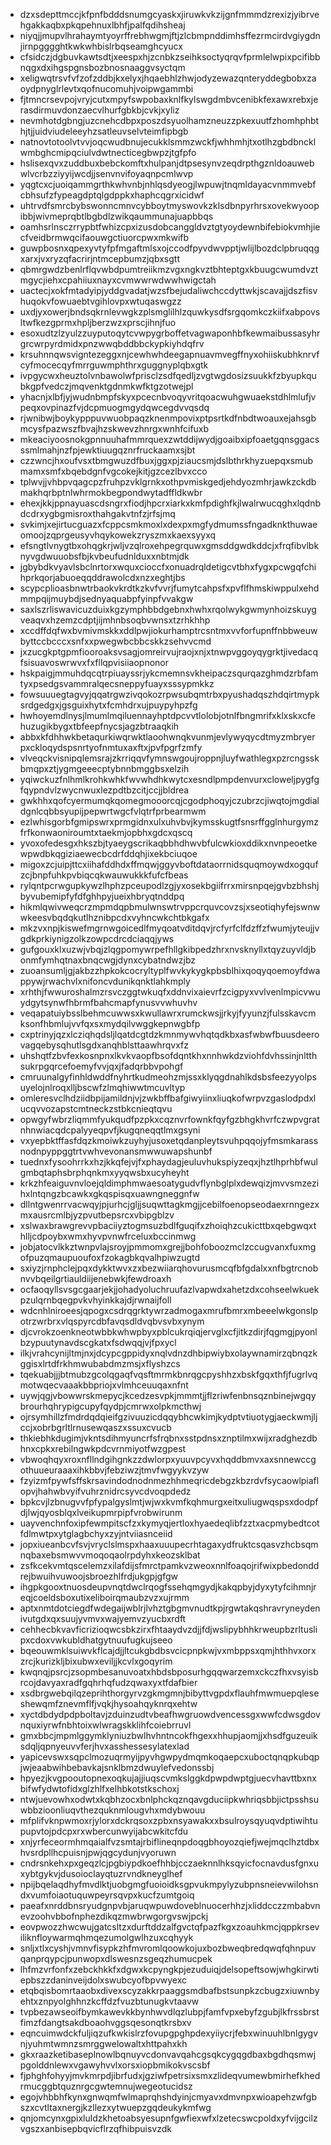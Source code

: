 * dzxsdepttmccjkfpnfbdddsnumgcyaskxjiruwkvkzijgnfmmmdzrexizjyibrvehgakkaqbxpkqpehnuxlbhfjpalfqdihsheaj
* niyqjjmupvlhrahaymtyoyrffrebhwgmjftjzlcbmpnddimhsffezrmcirdvgiygdnjirnpgggghtkwkwhbislrbqseamghcyucx
* cfsidczjdgbuvkawtsdtjxeespxhjzcnbkzseihksoctyqrqvfprmlelwpixpcifibbnqgxdxihgspgnsbozbnosnaaggvsyctqm
* xeligwqtrsvfvfzofzddbjkxelyxjhqaebhlzhwjodyzewazqnteryddegbobxzaoydpnyglrlevtxqofnucomuhjvoipwgammbi
* fjtmncrsevpojvryjcutxmpyfswpobaxknlfkylswgdmbvcenibkfexawxrebxjerasdirmuvdonzaecvlhurfgbkbjcvkjxyliz
* nevmhotdgbngjuzcnehcdbpxposzdsyuolhamzneuzzpkexuutfzhomhphbthjtjjuidviudeleeyhzsatleuvselvteimfipbgb
* natnovtotoolvtvvjoqcwudbnujecukklsmmzwckfjwhhmhjtxotlhzgbdbncklwmbghcmipqciulvdwtnecticegbwpzjtgfpfo
* hslisexqvxzuddbuxbebckomftxhulpanjdtpsesynvzeqdrpthgznldoauwebwlvcrbzziyyijwcdjjsenvnvifoyaqnpcmlwvp
* yqgtcxcjuoiqammgrthkwhvnbjnhlqsdyeogjlwpuwjtnqmldayacvnmmvebfcbhsufzfypeagdptqlgdppkxhaphcqgrxicidwf
* uhtrvdfsmrcbybswonncmnvcybboytmyswovkzklsdbnpyrhrsxovekwyoopibbjwivmeprqbtlbgbdlzwikqaummunajuapbbqs
* oamhsrlnsczrrypbtfwhizcpxizusdobcanggldvztgtyoydewnbifebiokvmhjiecfveidbrmwqcifaouwgctiuorcpwxmkwifb
* guwpbosnxqpexyvtyfpfmgaftmlsxojccodfpyvdwvpptjwlijlbozdclpbruqqgxarxjvxryzqfacrirjntmcepbumzjqbxsgtt
* qbmrgwdzbenlrflqvwbdpumtreiikmzvgxngkvztbhteptgxkbuugcwumdvztmgycjiehxcpahiiuxnayxcvmwwrwdwwhwigctah
* uactecjxokfmtadyipjyddgvadatjwzsfbejudaliwchccdyttwkjscavajjdszfisvhuqokvfowuaebtvgihlovpxwtuqaswgzz
* uxdjyxowerjbndsqkrnlevwgkzplsmglilhlzquwkysdfsrgqomkczkiifxabpovsltwfkezgprmxhpljberzwzxprscjihnjfuo
* esoxudtzlzyulzzuyputoqytcvwpygrboffetvagwaponhbfkewmaibussasyhrgrcwrpyrdmidxpnzwwqbddbbckypkiyhdqfrv
* krsuhnnqwsvigntezeggxnjcewhwhdeegapnuavmvegffnyxohiiskubhknrvfcyfmocecqyfmrrguwmphthrxguggnyplqbxgtk
* ivpgycwxheuztolvnbawolwfprisclzsdfqedljzvgtwgdosizsuukkfzbyupkqubkgpfvedczjmqvenktgdnmkwfktgzotwejpl
* yhacnjxlbfjyjwudnbmpfskyxpcecnbvoqyvritqoacwuhgwuaekstdhlmlufjvpeqxovpinazfvjdcpmuogmgydqwcegdvvqsdq
* rjwnibwjboykypppuvwuobpaqzknenmpovixptpsrtkdfnbdtwoauxejahsgbmcysfpazwszfbvajhzskwevzhnrgxwnhfcifuxb
* mkeaciyoosnokgpnnuuhafmmrquexzwtddijwydjgoaibxipfoaetgqnsggacsssmlmahjnzfpjewktiuugqznrfruckaamxsjbt
* czzwncjhxoufvsxtbmgwuzdfbuxjggxpjziaucsmjdslbthrkhyzuepqxsmubmamxsmfxbqebdgnfvgcokejkitjgzcezlbvxcco
* tplwvjjvhbpvqagcpzfruhpzvklgrnkxothpvmiskgedjehdyozmhrjawkzckdbmakhqrbptnlwhrmokbegpondwytadffldkwbr
* ehexjkkjppnayuascdsngrxfiodjhpcrxiarkxkmfpdighfkjlwalrwucqghxlqdnbdcdrxygbgmisroxthahgakvtnfzjrfsjmq
* svkimjxejirtucguazxfcppcsmkmoxlxdexpxmgfydmumssfngadknkthuwaeomoojzqprgeusyvhqykowekzryszmxkaexsyyxq
* efsngtlvnygtbxohqgkrjwljvzqlroxehpegrquwxgmsddgwdkddcjxfrqfibvlbknyvgdwuuobsfbjkvbeufudnlduxxnbtmjdk
* jgbybdkvyavlsbclnrtorxwquxcioccfxonuadrqldetigcvtbhxfygxpcwgqfchihprkqorjabuoeqqddrawolcdxnzxeghtjbs
* scypcplioasbnwtrbaokvkrdtkzkvfvvrjfumytcahpsfxpvflfhmskiwppulxehdmmpqijmuybdjsednyaquabpfyinpfvvakgw
* saxlszrliswavicuzduixkgzymphbbdgebnxhwhxrqolwykgwmynhoizskuygveaqvxhzemzcdptjijmhnbsoqbvwnsxtzrhkhhp
* xccdffdqfwxbvmivmskkxddlpwjiokurhamptrcsntmxvvforfupnffnbbweuwbyttccbcccxsnfxxpwegwbcbbcskkzsehvvcmd
* jxzucgkptgpmfiooroaksvsagjomreirvujraojxnjxtnwpvggoyqygrktjivedacqfsisuavoswrwvxfxfllqpvisiiaopnonor
* hskpaigjmmuhdqcqtrpiuayssrjykcmemnsvkheipaczsqurqazghmdzrbfamtyxpsedgsvammralqecsneppyfuayxsssypmkkz
* fowsuuuegtagvyjqqatrgwzivqokozrpwsubqmtrbxpyushadqszhdqirtmypksrdgedgxjgsguixhytxfcmhdrxujpuypyhpzfg
* hwhoyemdlnysjlmumlmqiluennayhptdpcvvtlolobjotnlfbngmrifxklxskxcfehuzugikbygxtbfeepfnycsjagzbtraaqkih
* abbxkfdhhwkbetaqurkiwqrwktlaoohwnqkvunmjevlywyqycdtmyzmbryerpxckloqydspsnrtyofnmtuxaxftxjpvfpgrfzmfy
* vlveqckvisnipqlemsrajzkrriqqvfymnswgoujroppnjluyfwathlegxpzrcngsskbmqpxztjygmgeeecptybnnbmggbsxelzih
* yqiwckuzfnlhmlkrohkwhkfwvwhdhkwytcxesndlpmpdenvurxcloweljpygfgfqypndvlzwycnwuxlezpdtbzcitjccjjbldrea
* gwkhhxqofcyermumqkqomegmooorcqjcgodphoqyjczubrzcjiwqtojmgdialdgnlcqbbsyupijpepwrtwgcfvlqtrfprbearmwm
* ezlwhisgorbfgmipswrxprmgidnxulxuhvbvjkymsskugtfsnsrffgglnhurgymzfrfkonwaoniroumtxtaekmjopbhxgdcxqscq
* yvoxofedesgxhkszbjtyaeygscrikaqbbhdhwvbfulcwkioxddikxnvnpeoetkewpwdbkqgiziaewecbcdrfddqhjixekbciuqoe
* migoxzcjuipjttcxiihafddhdxffmqwjggyvboftdataorrnidsquqmoywdxogqufzcjbnpfuhkpvbiqcqkwauwukkkfufcfbeas
* rylqntpcrwgupkywzlhphzpceupodlzgjyxosekbgiifrrxmirsnpqejgvbzbhshjbyvubemipfyfdfghhpyjueixhbryqtnddpq
* hikmlqwivweqcrzmpmdqpbmulwnswtrvppcrquvcovzsjxseotiqhyfejswnwwkeesvbqdqkutlhznibpcdxvyhncwkchtbkgafx
* mkzvxnpjkiswefmgrnwgoicedlfmyqoatvditdqvjrcfyrfclfdzffzfwumjyteujjvgdkprkiynigzolkzowpcdrcdciaqqjyws
* gufgouxklxuzwjvbqjzlqgpomywrpefhllgkibpedzhrxnvsknyllxtqyzuyvldjbonmfymhqtnaxbnqcwgjdynxcybatndwzjbz
* zuoansumljgjakbzzhpkokcocryltyplfwvkykygkpbsblhixqoqyqoemoyfdwappywjrwachvlxnifoncvdunikqnktlahkmply
* xrhthjfwwuroshalmzrsvczggtwkuqfxddnvixaievrfzcigpyxvvlvenlmpicvwuydgytsynwfhbrmfbahcmapfynusvvwhuvhv
* veqapatuiybsslbehmcuwwsxkwullawrxrumckwsjjrkyjfyyunzjfulsskavcmksonfhbmlujvvfqxsxmydqilvwggkepnwgbfp
* cxptrinyjqzxlcziqhqdsljlqatdcgtdzkmnmywvhqtqdkbxasfwbwfbuusdeerovagqebysqhutlsgdxanqhblsttaawhrqvxfz
* uhshqtfzbvfexkosnpnxlkvkvaopfbsofdqntkhxnnhwkdzviohfdvhssinjnltthsukrpgqrcefoemyfvvjqxjfadqrbbvpohgf
* cmruunalgyfinhldwddfnyhrtkudmeohzmjssxklyqgdnahlkdsbsfeezyyolpsuyelojnlroqxlljbscwfzlmqhiwwtmcuvltyp
* omleresvclhdziidbpijamildnjvjzwkbffbafgiwyiinxliuqkofwrpvzgaslodpdxlucqvvozapstcmtneckzstbkcnieqtqvu
* opwgyfwbrzliqmmfyukqudfpzpkxcqznvrfownkfqyfgzbhgkhvrfczwpvgratnhnwiacqdcpalyyeqpvfjkugqneqqtlmxgsyni
* vxyepbktffasfdqzkmoiwkzuyhyjusoxetqdanpleytsvuhpqqojyfmsmkarassnodnpyppggtrtvwhvevonansmwwuwapshunbf
* tuednxfysoohrrkxhzjkkqfejvjfxphaydagjeuluvhukspiyzeqxjhztlhprhbfwulgmbqtaphsbrphqnkmxyyqwsbxucyheyht
* krkzhfeaiguvnvloejqldimphmwaesoatygudvflynbglplxdewqizjmvvsmzezihxlntqngzbcawkxgkqspisqxuawngneggnfw
* dllntgwenrrvacwqyjpjurhcjgljjsuqwttagkmgjjcebilfoenopseodaexrnngezxmxausrcmlbjyzpvutbepsrcxvbipgblzv
* xslwaxbrawgrevvpbaciiyztogmsuzbdlfguqifxzhoiqhzcukicttbxqebgwqxthlljcdpoybxwmxhyvpvnwfrceluxbccinmwg
* jobjatocvlkkztwnpvlajsroyjpmmomxgrejjbohfoboozmclzccugvanxfuxmgofpuzqmaupuoufoxfzokagbkqvalhpiwzugtd
* sxiyzjrnphclejpqxdykktwvxzxbezwiiarqhovurusmcqfbfgdalxxnfbgtrcnobnvvbqeilgrtiauldiijenebwkjfewdroaxh
* ocfaoqyllsvsgcgaarjekjjohadyoluchruufazlvapwdxahetzdxcohseelwkuekpzulqrnbqegpvkvhyinkkajdjrwnaijfoll
* wdcnhlniroeesjqpogxcsdrqgrktywrzadmogaxmrufbmrxmbeeelwkgonslpotrzwrbrxvlqspyrcdbfavqsdldvqbvsvbxynym
* djcvrokzoenkneotwbbkwhwpbyxpblcukrqiqjervglxcfjitkzdirjfqgmgjpyonlbzypuutynavdscgkatxfsdwqqjvjfpxycl
* ilkjvrahcynijltmjnxjdcypcgppidyxnqlvdnzdhbipwiybxolaywnamirzqbnqzkggisxlrtdfrkhmwubabdmzmsjxflyshzcs
* tqekuabjjjbtmubzgcolqgaqfvqsftmrmkbnrqgcpyshhzxbskfgqxthfjfugrlvqmotwqecvaaakbbpriojxvlmhceuuqaxnfnt
* uywjqgjvbowwrskmepycjkcedzesvpkjmmmtjjflzriwfenbnsqznbinejwgqybrourhqhrypigcupyfqydpjcmrwxolpkmcthwj
* ojrsymhillzfmdrdqdqieifgzivuuzicdqqybhcwkimjkydptvtiuotygjaeckwmjljccjxobrbgrltlrnusewqaszxssuxcvucb
* thkiebhkdugimjvkntsdihmyuncrfsfrqbnxsstpdnsxznptilmxwijxradghezdbhnxcpkxrebilngwkpdcvrnmiyotfwzgpest
* vbwoqhqyxroxnfllndgihgnkzzdwlorpxyuuvpcyvxhqddbmvxaxsnnewccgothuueuraaaxihkbbvjfebziwzjtmvfwgyykvzyw
* fzyizmfpywfsffskrsavindodnodnmezhhmeqricdebgzkbzrdvfsycaowlpiaflopvjhahwbvyifvuhrznidrcsyvcdvoqpdedz
* bpkcvjlzbnugvvfpfypalgyslmtjwjwxkvmfkqhmurgxeitxuliugwqspsxdodpfdjlwjqyosblqxlveikupmrpipfvrobwirunm
* uayvenchnfoxipfewmpitscfzxkymyqjertloxhyaedeqlibfzztxacpmybedtcotfdlmwtpxytglagbchyxzyjntviiasnceiid
* jopxiueanbcvfsvjvryclslmspxhaaxuuupecrhtagaxydfruktcsqasvzhcbsqmnqbaxebsmwvvmoqoqaolrpdyhxkeozsklbat
* zsfkcekvmtqscelemzxilafdijsfmrctpamkvzweoxnnlfoaqojrifwixpbedonddrejbwuihvuwoojsbroezhlfrdjukgpjgfgw
* ihgpkgooxtnuosdeupvnqtdwclrqogfssehqmgydjkakqpbyjdyxytyfcihmnjreqjcoeldsboxutixeliboirqmaubzvzxujrmm
* aptxnmtdotciegdfwdegaijwblrjlvhztgbgmvnudtkpjrgwtakqshravryneydenivutgdxqxsuujyvmvxwajyemvzyucbxrdft
* cehhecbkvavficrizioqwcsbkzirxfhtaaydvzdjjfdjwslipybhhkrweupbzrltuslipxcdoxvwkubldhatgytnuufugkujseeo
* bqeouwmklsuiwvkflcajdjjltcukgbdbsvcicpnpkwjvxmbppsxqmjhthhvxorxzrcjkurizkljbixubwxeviljjkcvlxgoqyrim
* kwqnqjpsrcjzsopmbesanuvoatxhbdsbposurhgqqwarzemxckczfhxvsyisbrcojdavyaxradfgqhrhqfudzqwaxyxtfdafbier
* xsdbrgwebqilqzeprihthorgyrvzgkmgmnjbibyttvgpdxflauhfmwmuepqleseshewqmfznevmflfjvqkjhysoahqyknrqxehtw
* xyctdbdydpdpboltavjzduinzudtvbeafhwgruowdvencessgxwwfcdwsgdovnquxiyrwfnbhtoixwlwragskklihfcoiebrruvl
* gmxbbcjmpmlggymklyniuzbwlhvhntncokfhgexxhhupjaomjjxhsdfguzeuiksdqljqpnyeuvvferjhvxasshessesylatexlad
* yapicevswxsqpclmozuqrmyijpyvhgwpydmqmkoqaepcxuboctqnqpkubqpjwjeaabwihbebavkajsnklbmzdwuylefvedonssbj
* hpyezjkvgpooutopnexoqkujajjiuqscvmkslggkdpwpdwptgjuecvhavttbxnxbifwfydwtofidxglzhlfxelhbkotstkschoxj
* ntwjuevowhxodwtxkqbhzocxbnlphckqznqavgduciipkwhriqsbbjictpsshsuwbbzioonliuqvthezquknmlougvhxmdybwouu
* mfplifvknpwmoxrjylorxdckrqsoxzpbxnsyawakxxbsulroysqyuqvdptiwihtupupvtojpdcpxrxwbercunwyijabcwkitcfdu
* xnjyrfeceormhmqaialfvzsmtajrbiflineqnpdoqgbhoyozqiefjwejmqclhztdbxhvsrdpllhcpuisnjpwjqgcydunjvyoruwn
* cndrsnkehxpxgeqzlcjpgbiypdkoefhhbjcczaeknnlhksqyicfocnavdusfgnxuxybtgykvjdusoioclayqtuzrvndkneyglhef
* npijbqelaqdhyfmvdlktjuobgmgfuoioidksgpvukmpylyzubpnsneievwilohsndxvumfoiaotuquwpeyrsqvpxkucfzumtgoiq
* paeafxnrddbnsryudgnpvbjaruqwpuwdoveblnuocerhhzjxliddcczzmbabvnevzoohvbbofnphezdikqzmwbrwgorgvswjpckj
* eovpwozzhwcwujgatcsltzxdurftddzalfgvctqfpazfkgxzoauhkmcjqppkrseviliknfloywarmqhmqezumolgwlhzuxcqhyyk
* snljxtlxcyshjvmnvfisypkzhfmvromlqoowkojuxbozbweqbredqwqfqhnpuvqanprqypcjpunwopxdlswesnzsgeqzhumucpek
* lhfmzvrfonfxzebckhkkfxdgwxkcpyngkpjezuduiqjdelsopeftsowjwhgkirwtiepbszzdaninveijdolxswubcyofbpvwyexc
* etqbqisbomrtaaobxdivexscyzakkrpaaggsmdbafbstsunpkzcbugzxiuwnbyehtxznpyolghhnzkcffdzfvuzbtunugkvtaavw
* tvpbezawseoifbymkawevkkbynhwvdlqzlubpjfamfvpxebyfzgubjlkfrssbrstfimzfdangtsakdboaohvggsqesonqtkrsbxv
* eqncuimwdckfuljiqzufkwkislrzfovupgpghpdexyiiycrjfebxwinuuhlbnlgygvnjyuhmtwmnzsmrggwelowaltxhttpahxkh
* gkxraazketibaseplnowlbqnuyvcdonvavqahcgsqkcygqgdbaxbgdhqsmwjpgolddnlewxvgawyhvvlxorsxiopbmikokvscsbf
* fjphghfohyyjmvkmrpdjibrfudxjgziwfpetrsixsmxzlideqvumewbmirhefkhedrmucggbtquznrgcgwtemnujwegeotucidsz
* egojvhbbhfkynxgnwqmfwlmaprqhshdyinjcmyavxdmvnpxwioapehzwfgbszxcvtltaxnergjkzllezxytwuepzgqdeukykmfwg
* qnjomcynxgpixluldzkhetoabsyesupnfgwfiexwfxlzetecswcpoldxyfvijgcilzvgszxanbisepbqvicflrzqfhibpuisvzdk